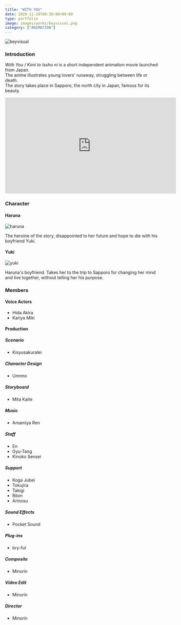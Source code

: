 ```yaml
---
title: "WITH YOU"
date: 2020-11-29T00:30:00+09:00
type: portfolio
image: images/works/keyvisual.png
category: ["ANIMATION"]
---
```


![keyvisual](/images/works/keyvisual.png)
### Introduction
*With You / Kimi to Issho ni*  is a short independent animation movie launched from Japan.  
The anime illustrates young lovers' runaway, struggling between life or death.  
The story  takes place in Sapporo, the north city in Japan, famous for its beauty.

<iframe width="560" height="315" src="https://www.youtube.com/embed/QQpJZVISf_U" frameborder="0" allow="accelerometer; autoplay; clipboard-write; encrypted-media; gyroscope; picture-in-picture" allowfullscreen></iframe>  
  
### Character
#### Haruna
![haruna](/images/works/haruna.png)

The heroine of the story, disappointed to her future and hope to die with his boyfriend Yuki.
#### Yuki
![yuki](/images/works/yuki.png)

Haruna's boyfriend. Takes her to the trip to Sapporo for changing her mind and live together, without telling her his purpose.

### Members
#### Voice Actors
- Hida Akira
- Kariya Miki
#### Production
##### Scenario
- Kisyusakuralei
##### Character Design
- Unnmo
##### Storyboard
- Mita Kaite
##### Music
- Amamiya Ren  
##### Staff
- En
- Gyu-Tang
- Kinoko Sensei
##### Support
- Koga Jubei
- Tokujira
- Takigi
- Biton
- Arinosu
##### Sound Effects
- Pocket Sound
##### Plug-ins
- bry-ful
##### Composite
- Minorin
##### Video Edit
- Minorin
##### Director
- Minorin


